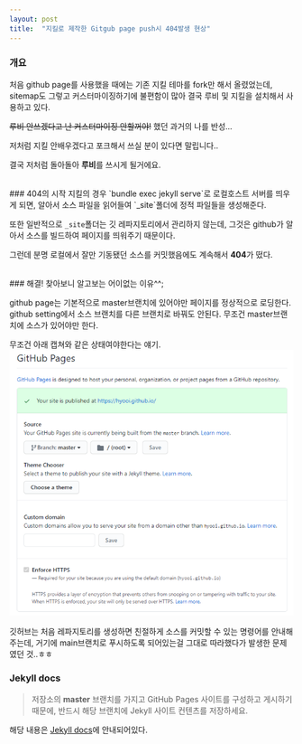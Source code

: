 ```yaml
---
layout: post
title:  "지킬로 제작한 Gitgub page push시 404발생 현상"
---
```


### 개요
처음 github page를 사용했을 때에는 기존 지킬 테마를 fork만 해서 올렸었는데, sitemap도 그렇고 커스터마이징하기에 불편함이 많아 결국 루비 및 지킬을 설치해서 사용하고 있다.

~~루비 안쓰겠다고 난 커스터마이징 안할꺼야!~~ 했던 과거의 나를 반성...

저처럼 지킬 안배우겠다고 포크해서 쓰실 분이 있다면 말립니다.. 

결국 저처럼 돌아돌아 **루비**를 쓰시게 될거에요.


<br/>
### 404의 시작
지킬의 경우 `bundle exec jekyll serve`로 로컬호스트 서버를 띄우게 되면, 알아서 소스 파일을 읽어들여 `_site`폴더에 정적 파일들을 생성해준다.

또한 일반적으로 `_site`폴더는 깃 레파지토리에서 관리하지 않는데, 그것은 github가 알아서 소스를 빌드하여 페이지를 띄워주기 때문이다.

그런데 분명 로컬에서 잘만 기동됐던 소스를 커밋했음에도 계속해서 **404**가 떴다.


<br/>
### 해결!
찾아보니 알고보는 어이없는 이유^^;

github page는 기본적으로 master브랜치에 있어야만 페이지를 정상적으로 로딩한다.
github setting에서 소스 브랜치를 다른 브랜치로 바꿔도 안된다. 무조건 master브랜치에 소스가 있어야만 한다.

무조건 아래 캡쳐와 같은 상태여야한다는 얘기.
![github_page_setting](/assets/images/github_page_setting.PNG)


깃허브는 처음 레파지토리를 생성하면 친절하게 소스를 커밋할 수 있는 명령어를 안내해주는데,
거기에 main브랜치로 푸시하도록 되어있는걸 그대로 따라했다가 발생한 문제였던 것..ㅎㅎ


### Jekyll docs
> 저장소의 **master** 브랜치를 가지고 GitHub Pages 사이트를 구성하고 게시하기 때문에, 반드시 해당 브랜치에 Jekyll 사이트 컨텐츠를 저장하세요.

해당 내용은 [Jekyll docs](http://jekyllrb-ko.github.io/docs/github-pages/)에 안내되어있다.
